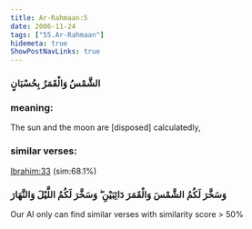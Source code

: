 ```yaml
---
title: Ar-Rahmaan:5
date: 2006-11-24
tags: ["55.Ar-Rahmaan"]
hidemeta: true 
ShowPostNavLinks: true 
---
```

### الشَّمْسُ وَالْقَمَرُ بِحُسْبَانٍ
### meaning: 
The sun and the moon are [disposed] calculatedly,
### similar verses: 

[Ibrahim:33](/14/33) (sim:68.1%)

### وَسَخَّرَ لَكُمُ الشَّمْسَ وَالْقَمَرَ دَائِبَيْنِ ۖ وَسَخَّرَ لَكُمُ اللَّيْلَ وَالنَّهَارَ

Our AI only can find similar verses with similarity score > 50% 



